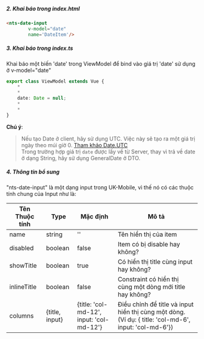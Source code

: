 ##### 2. Khai báo trong index.html

```html
<nts-date-input
        v-model="date"
        name='DateItem'/>
```
##### 3. Khai báo trong index.ts
Khai báo một biến 'date' trong ViewModel để bind vào giá trị 'date' sử dụng ở v-model="date"

```ts
export class ViewModel extends Vue {
    *
    *
    date: Date = null;
    *
    *
}
```
<span class="fas fa-exclamation-triangle uk-text-required"></span> **Chú ý**:   
> Nếu tạo Date ở client, hãy sử dụng UTC. Việc này sẽ tạo ra một giá trị ngày theo múi giờ 0. <a href="https://developer.mozilla.org/vi/docs/Web/JavaScript/Reference/Global_Objects/Date/UTC" target="_blank">Tham khảo Date.UTC</a> <br/>
> Trong trường hợp giá trị `date` được lấy về từ Server, thay vì trả về date ở dạng String, hãy sử dụng GeneralDate ở DTO.

##### 4. Thông tin bổ sung

"nts-date-input" là một dạng input trong UK-Mobile, vì thế nó có các thuộc tính chung của Input như là: 

| Tên Thuộc tính| Type | Mặc định | Mô tả |
| --------------|------| -------- | ------|
| name | string | '' | Tên hiển thị của item |
| disabled | boolean | false | Item có bị disable hay không? |
| showTitle | boolean | true | Có hiển thị title cùng input hay không? |
| inlineTitle | boolean | false | Constraint có hiển thị cùng một dòng mới title hay không? |
| columns | {title, input} | {title: 'col-md-12', input: 'col-md-12'} | Điều chỉnh để title và input hiển thị cùng một dòng. (Ví dụ: { title: 'col-md-6', input: 'col-md-6'})|